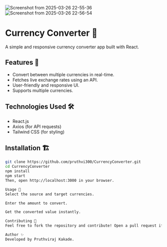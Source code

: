 ![Screenshot from 2025-03-26 22-55-36](https://github.com/user-attachments/assets/43342a1e-35b9-4b70-bd56-603dbe87916f)
![Screenshot from 2025-03-26 22-56-54](https://github.com/user-attachments/assets/afd43d71-f1de-4175-b261-8aba91cfecf4)



# Currency Converter 💱

A simple and responsive currency converter app built with React.

## Features 🚀
- Convert between multiple currencies in real-time.
- Fetches live exchange rates using an API.
- User-friendly and responsive UI.
- Supports multiple currencies.

## Technologies Used 🛠️
- React.js
- Axios (for API requests)
- Tailwind CSS (for styling)

## Installation 🏗️
```sh
git clone https://github.com/pruthvi300/CurrencyConverter.git
cd CurrencyConverter
npm install
npm start
Then, open http://localhost:3000 in your browser.

Usage 📌
Select the source and target currencies.

Enter the amount to convert.

Get the converted value instantly.

Contributing 🤝
Feel free to fork the repository and contribute! Open a pull request if you have any improvements.

Author ✨
Developed by Pruthviraj Kakade.
